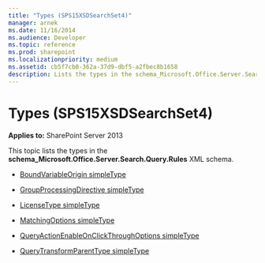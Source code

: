 ```yaml
---
title: "Types (SPS15XSDSearchSet4)"
manager: arnek
ms.date: 11/16/2014
ms.audience: Developer
ms.topic: reference
ms.prod: sharepoint
ms.localizationpriority: medium
ms.assetid: cb5f7cb0-362a-37d9-dbf5-a2fbec8b1658
description: Lists the types in the schema_Microsoft.Office.Server.Search.Query.Rules XML schema.
---
```


# Types (SPS15XSDSearchSet4)
  
**Applies to:** SharePoint Server 2013

This topic lists the types in the **schema_Microsoft.Office.Server.Search.Query.Rules** XML schema. 
  
- [BoundVariableOrigin simpleType](boundvariableorigin-simpletype-sps15xsdsearchset4.md)
    
- [GroupProcessingDirective simpleType](groupprocessingdirective-simpletype-sps15xsdsearchset4.md)
    
- [LicenseType simpleType](licensetype-simpletype-sps15xsdsearchset4.md)
    
- [MatchingOptions simpleType](matchingoptions-simpletype-sps15xsdsearchset4.md)
    
- [QueryActionEnableOnClickThroughOptions simpleType](queryactionenableonclickthroughoptions-simpletype-sps15xsdsearchset4.md)
    
- [QueryTransformParentType simpleType](querytransformparenttype-simpletype-sps15xsdsearchset4.md)
    

